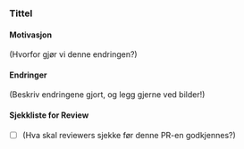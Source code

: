### Tittel

#### Motivasjon
(Hvorfor gjør vi denne endringen?)

#### Endringer
(Beskriv endringene gjort, og legg gjerne ved bilder!)

#### Sjekkliste for Review
- [ ] (Hva skal reviewers sjekke før denne PR-en godkjennes?)
